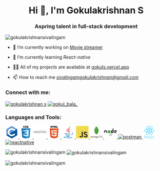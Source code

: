 <h1 align="center">Hi 👋, I'm Gokulakrishnan S</h1>
<h3 align="center">Aspring talent in full-stack development</h3>

<p align="left"> <img src="https://komarev.com/ghpvc/?username=gokulakrishnansivalingam&label=Profile%20views&color=0e75b6&style=flat" alt="gokulakrishnansivalingam" /> </p>

- 🔭 I’m currently working on [Movie streamer](https://Jetplex.vercel.app)

- 🌱 I’m currently learning *React-native*

- 👨‍💻 All of my projects are available at [gokuls.vercel.app](gokuls.vercel.app)

- 📫 How to reach me *sivalingamgokulakrishnan@gmail.com*

<h3 align="left">Connect with me:</h3>
<p align="left">
<a href="https://linkedin.com/in/gokulakrishnan s" target="blank"><img align="center" src="https://raw.githubusercontent.com/rahuldkjain/github-profile-readme-generator/master/src/images/icons/Social/linked-in-alt.svg" alt="gokulakrishnan s" height="30" width="40" /></a>
<a href="https://instagram.com/_gokul_bala" target="blank"><img align="center" src="https://raw.githubusercontent.com/rahuldkjain/github-profile-readme-generator/master/src/images/icons/Social/instagram.svg" alt="gokul_bala_" height="30" width="40" /></a>
</p>

<h3 align="left">Languages and Tools:</h3>
<p align="left"> <a href="https://www.cprogramming.com/" target="_blank" rel="noreferrer"> <img src="https://raw.githubusercontent.com/devicons/devicon/master/icons/c/c-original.svg" alt="c" width="40" height="40"/> </a> <a href="https://www.w3schools.com/css/" target="_blank" rel="noreferrer"> <img src="https://raw.githubusercontent.com/devicons/devicon/master/icons/css3/css3-original-wordmark.svg" alt="css3" width="40" height="40"/> </a> <a href="https://expressjs.com" target="_blank" rel="noreferrer"> <img src="https://raw.githubusercontent.com/devicons/devicon/master/icons/express/express-original-wordmark.svg" alt="express" width="40" height="40"/> </a> <a href="https://www.w3.org/html/" target="_blank" rel="noreferrer"> <img src="https://raw.githubusercontent.com/devicons/devicon/master/icons/html5/html5-original-wordmark.svg" alt="html5" width="40" height="40"/> </a> <a href="https://www.java.com" target="_blank" rel="noreferrer"> <img src="https://raw.githubusercontent.com/devicons/devicon/master/icons/java/java-original.svg" alt="java" width="40" height="40"/> </a> <a href="https://developer.mozilla.org/en-US/docs/Web/JavaScript" target="_blank" rel="noreferrer"> <img src="https://raw.githubusercontent.com/devicons/devicon/master/icons/javascript/javascript-original.svg" alt="javascript" width="40" height="40"/> </a> <a href="https://www.mongodb.com/" target="_blank" rel="noreferrer"> <img src="https://raw.githubusercontent.com/devicons/devicon/master/icons/mongodb/mongodb-original-wordmark.svg" alt="mongodb" width="40" height="40"/> </a> <a href="https://nodejs.org" target="_blank" rel="noreferrer"> <img src="https://raw.githubusercontent.com/devicons/devicon/master/icons/nodejs/nodejs-original-wordmark.svg" alt="nodejs" width="40" height="40"/> </a> <a href="https://postman.com" target="_blank" rel="noreferrer"> <img src="https://www.vectorlogo.zone/logos/getpostman/getpostman-icon.svg" alt="postman" width="40" height="40"/> </a> <a href="https://reactjs.org/" target="_blank" rel="noreferrer"> <img src="https://raw.githubusercontent.com/devicons/devicon/master/icons/react/react-original-wordmark.svg" alt="react" width="40" height="40"/> </a> <a href="https://reactnative.dev/" target="_blank" rel="noreferrer"> <img src="https://reactnative.dev/img/header_logo.svg" alt="reactnative" width="40" height="40"/> </a> </p>

<p><img align="left" src="https://github-readme-stats.vercel.app/api/top-langs?username=gokulakrishnansivalingam&show_icons=true&locale=en&layout=compact" alt="gokulakrishnansivalingam" /></p>

<p>&nbsp;<img align="center" src="https://github-readme-stats.vercel.app/api?username=gokulakrishnansivalingam&show_icons=true&locale=en" alt="gokulakrishnansivalingam" /></p>

<p><img align="center" src="https://github-readme-streak-stats.herokuapp.com/?user=gokulakrishnansivalingam&" alt="gokulakrishnansivalingam" /></p>
